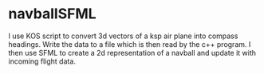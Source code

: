 # navballSFML
I use KOS script to convert 3d vectors of a ksp air plane into compass headings.
Write the data to a file which is then read by the c++ program.
I then use SFML to create a 2d representation of a navball and update it with incoming flight data. 
